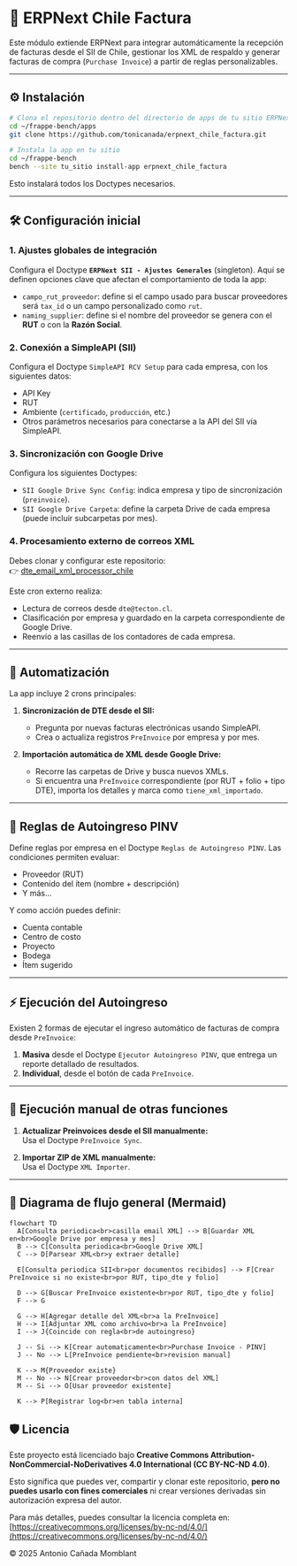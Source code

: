 # 🧾 ERPNext Chile Factura

Este módulo extiende ERPNext para integrar automáticamente la recepción de facturas desde el SII de Chile, gestionar los XML de respaldo y generar facturas de compra (`Purchase Invoice`) a partir de reglas personalizables.

---

## ⚙️ Instalación

```bash
# Clona el repositorio dentro del directorio de apps de tu sitio ERPNext
cd ~/frappe-bench/apps
git clone https://github.com/tonicanada/erpnext_chile_factura.git

# Instala la app en tu sitio
cd ~/frappe-bench
bench --site tu_sitio install-app erpnext_chile_factura
```

Esto instalará todos los Doctypes necesarios.

---

## 🛠 Configuración inicial

### 1. Ajustes globales de integración

Configura el Doctype **`ERPNext SII - Ajustes Generales`** (singleton). Aquí se definen opciones clave que afectan el comportamiento de toda la app:

- `campo_rut_proveedor`: define si el campo usado para buscar proveedores será `tax_id` o un campo personalizado como `rut`.
- `naming_supplier`: define si el nombre del proveedor se genera con el **RUT** o con la **Razón Social**.

### 2. Conexión a SimpleAPI (SII)

Configura el Doctype `SimpleAPI RCV Setup` para cada empresa, con los siguientes datos:
- API Key
- RUT
- Ambiente (`certificado`, `producción`, etc.)
- Otros parámetros necesarios para conectarse a la API del SII vía SimpleAPI.

### 3. Sincronización con Google Drive

Configura los siguientes Doctypes:
- `SII Google Drive Sync Config`: indica empresa y tipo de sincronización (`preinvoice`).
- `SII Google Drive Carpeta`: define la carpeta Drive de cada empresa (puede incluir subcarpetas por mes).

### 4. Procesamiento externo de correos XML

Debes clonar y configurar este repositorio:  
👉 [dte_email_xml_processor_chile](https://github.com/tonicanada/dte_email_xml_processor_chile)

Este cron externo realiza:
- Lectura de correos desde `dte@tecton.cl`.
- Clasificación por empresa y guardado en la carpeta correspondiente de Google Drive.
- Reenvío a las casillas de los contadores de cada empresa.

---


## 🔁 Automatización

La app incluye 2 crons principales:

1. **Sincronización de DTE desde el SII:**
   - Pregunta por nuevas facturas electrónicas usando SimpleAPI.
   - Crea o actualiza registros `PreInvoice` por empresa y por mes.

2. **Importación automática de XML desde Google Drive:**
   - Recorre las carpetas de Drive y busca nuevos XMLs.
   - Si encuentra una `PreInvoice` correspondiente (por RUT + folio + tipo DTE), importa los detalles y marca como `tiene_xml_importado`.

---

## 🧠 Reglas de Autoingreso PINV

Define reglas por empresa en el Doctype `Reglas de Autoingreso PINV`. Las condiciones permiten evaluar:

- Proveedor (RUT)
- Contenido del ítem (nombre + descripción)
- Y más...

Y como acción puedes definir:
- Cuenta contable
- Centro de costo
- Proyecto
- Bodega
- Ítem sugerido

---

## ⚡ Ejecución del Autoingreso

Existen 2 formas de ejecutar el ingreso automático de facturas de compra desde `PreInvoice`:

1. **Masiva** desde el Doctype `Ejecutor Autoingreso PINV`, que entrega un reporte detallado de resultados.
2. **Individual**, desde el botón de cada `PreInvoice`.

---

## 🧪 Ejecución manual de otras funciones

1. **Actualizar Preinvoices desde el SII manualmente:**  
   Usa el Doctype `PreInvoice Sync`.

2. **Importar ZIP de XML manualmente:**  
   Usa el Doctype `XML Importer`.

---

## 🧭 Diagrama de flujo general (Mermaid)

```mermaid
flowchart TD
  A[Consulta periodica<br>casilla email XML] --> B[Guardar XML en<br>Google Drive por empresa y mes]
  B --> C[Consulta periodica<br>Google Drive XML]
  C --> D[Parsear XML<br>y extraer detalle]

  E[Consulta periodica SII<br>por documentos recibidos] --> F[Crear PreInvoice si no existe<br>por RUT, tipo_dte y folio]

  D --> G[Buscar PreInvoice existente<br>por RUT, tipo_dte y folio]
  F --> G

  G --> H[Agregar detalle del XML<br>a la PreInvoice]
  H --> I[Adjuntar XML como archivo<br>a la PreInvoice]
  I --> J{Coincide con regla<br>de autoingreso}

  J -- Si --> K[Crear automaticamente<br>Purchase Invoice - PINV]
  J -- No --> L[PreInvoice pendiente<br>revision manual]

  K --> M{Proveedor existe}
  M -- No --> N[Crear proveedor<br>con datos del XML]
  M -- Si --> O[Usar proveedor existente]

  K --> P[Registrar log<br>en tabla interna]

```


## 🛡️ Licencia

Este proyecto está licenciado bajo **Creative Commons Attribution-NonCommercial-NoDerivatives 4.0 International (CC BY-NC-ND 4.0)**.

Esto significa que puedes ver, compartir y clonar este repositorio, **pero no puedes usarlo con fines comerciales** ni crear versiones derivadas sin autorización expresa del autor.

Para más detalles, puedes consultar la licencia completa en:  
[https://creativecommons.org/licenses/by-nc-nd/4.0/](https://creativecommons.org/licenses/by-nc-nd/4.0/)

© 2025 Antonio Cañada Momblant